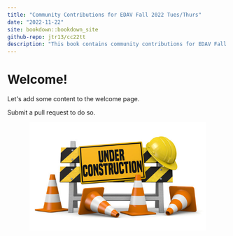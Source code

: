 ```yaml
---
title: "Community Contributions for EDAV Fall 2022 Tues/Thurs"
date: "2022-11-22"
site: bookdown::bookdown_site
github-repo: jtr13/cc22tt
description: "This book contains community contributions for EDAV Fall 2022 Tues/Thurs"
---
```


# Welcome!

Let's add some content to the welcome page.

Submit a pull request to do so.

<img src="under_construction.jpg" width="80%" style="display: block; margin: auto;" />
